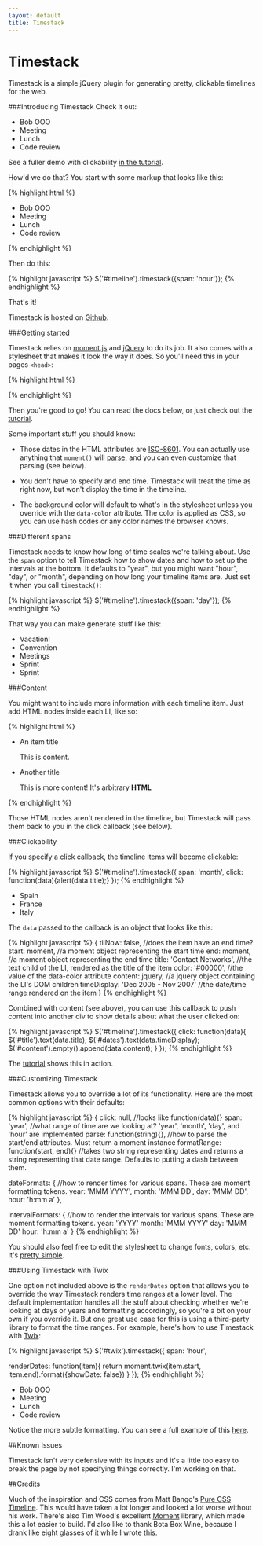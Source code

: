 ```yaml
---
layout: default
title: Timestack
---
```


Timestack
=========

Timestack is a simple jQuery plugin for generating pretty, clickable timelines for the web.

###Introducing Timestack
Check it out:

<div id='hourly'>
  <ul>
    <li data-start='2012-08-26T09:00' data-end='2012-08-26T17:00' data-color='#ADC3DC'>Bob OOO</li>
    <li data-start='2012-08-26T09:00' data-end='2012-08-26T10:30' data-color='#F2C1D3'>Meeting</li>
    <li data-start='2012-08-26T12:00' data-end='2012-08-26T13:00' data-color='#99FF66'>Lunch</li>
    <li data-start='2012-08-26T13:00' data-end='2012-08-26T14:30' data-color='#F2C1D3'>Code review</li>
  </ul>
</div>

See a fuller demo with clickability <a href='tutorial.html'>in the tutorial</a>.

How'd we do that? You start with some markup that looks like this:

{% highlight html %}
<div id='timeline'>
  <ul>
    <li data-start='2012-08-26T09:00' data-end='2012-08-26T17:00' data-color='#ADC3DC'>Bob OOO</li>
    <li data-start='2012-08-26T09:00' data-end='2012-08-26T10:30' data-color='#F2C1D3'>Meeting</li>
    <li data-start='2012-08-26T12:00' data-end='2012-08-26T13:00' data-color='#99FF66'>Lunch</li>
    <li data-start='2012-08-26T13:00' data-end='2012-08-26T14:30' data-color='#F2C1D3'>Code review</li>
  </ul>
</div>
 {% endhighlight %}

Then do this:

{% highlight javascript %}
$('#timeline').timestack({span: 'hour'});
{% endhighlight %}

That's it!

Timestack is hosted on [Github](https://github.com/icambron/timestack).

###Getting started 

Timestack relies on [moment.js](http://momentjs.com/) and [jQuery](http://jquery.com) to do its job. It also comes with a stylesheet that makes it look the way it does. So you'll need this in your pages `<head>`:

{% highlight html %}
<script src='http://code.jquery.com/jquery-1.8.0.min.js'></script>
<script src='https://raw.github.com/timrwood/moment/1.7.0/min/moment.min.js'></script>
<script src='https://raw.github.com/icambron/timestack/master/files/timestack.min.js'></script>
<link rel='stylesheet' type='text/css' href='https://raw.github.com/icambron/timestack/master/files/timestack.css'/>
{% endhighlight %}

Then you're good to go! You can read the docs below, or just check out the <a href='tutorial.html'>tutorial</a>.

Some important stuff you should know:

 * Those dates in the HTML attributes are [ISO-8601](http://en.wikipedia.org/wiki/ISO_8601). You can actually use anything that `moment()` will [parse](http://momentjs.com/docs/#/parsing/javascript-date-object/), and you can even customize that parsing (see below).

 * You don't have to specify and end time. Timestack will treat the time as right now, but won't display the time in the timeline.

 * The background color will default to what's in the stylesheet unless you override with the `data-color` attribute. The color is applied as CSS, so you can use hash codes or any color names the browser knows.

###Different spans

Timestack needs to know how long of time scales we're talking about. Use the `span` option to tell Timestack how to show dates and how to set up the intervals at the bottom. It defaults to "year", but you might want "hour", "day", or "month", depending on how long your timeline items are. Just set it when you call `timestack()`:

{% highlight javascript %}
$('#timeline').timestack({span: 'day'});
{% endhighlight %}

That way you can make generate stuff like this:

<div id='daily'>
  <ul>
    <li data-start='2012-08-26' data-end='2012-08-28' data-color='#99FF66'>Vacation!</li>
    <li data-start='2012-08-15' data-end='2012-08-20' data-color='#F2C1D3'>Convention</li>
    <li data-start='2012-08-21' data-end='2012-08-25' data-color='#ADC3DC'>Meetings</li>
    <li data-start='2012-08-07' data-end='2012-08-16' data-color='#F1C27B'>Sprint</li>
    <li data-start='2012-08-19' data-end='2012-08-26' data-color='#F1C27B'>Sprint</li>
  </ul>
</div>

###Content

You might want to include more information with each timeline item. Just add HTML nodes inside each LI, like so:

{% highlight html %}
<div id='#timestack'>
  <ul>
    <li data-start='8/15/1996' data-end='6/01/1998'>
     An item title
     <p>This is content.</p>
    </li>
    <li data-start='9/1/2000' data-end='6/15/2004'>
      Another title
      <div>
        <p>This is more content! It's arbitrary <strong>HTML</strong></p>
      <div>
    </li>
  </ul>
</div>
{% endhighlight %}

Those HTML nodes  aren't rendered in the timeline, but Timestack will pass them back to you in the click callback (see below).

###Clickability

If you specify a click callback, the timeline items will become clickable:

{% highlight javascript %}
$('#timeline').timestack({
  span: 'month',
  click: function(data){alert(data.title);}
});
{% endhighlight %}

<div id='clicky'>
  <ul>
    <li data-start='2012-08-15' data-end='2012-10-28' data-color='#ADC3DC'>Spain</li>
    <li data-start='2012-11-01' data-end='2013-02-28' data-color='#F2C1D3'>France</li>
    <li data-start='2013-03-01' data-end='2013-04-30' data-color='#99FF66'>Italy</li>
  </ul>
</div>

The `data` passed to the callback is an object that looks like this:

{% highlight javascript %}
{
  tilNow: false,                       //does the item have an end time?
  start: moment,                       //a moment object representing the start time
  end: moment,                         //a moment object representing the end time
  title: 'Contact Networks',           //the text child of the LI, rendered as the title of the item
  color: '#00000',                     //the value of the data-color attribute
  content: jquery,                     //a jquery object containing the LI's DOM children
  timeDisplay: 'Dec 2005 - Nov 2007'   //the date/time range rendered on the item
}
{% endhighlight %}


Combined with content (see above), you can use this callback to push content into another div to show details about what the user clicked on:

{% highlight javascript %}
$('#timeline').timestack({
  click: function(data){
    $('#title').text(data.title);
    $('#dates').text(data.timeDisplay);
    $('#content').empty().append(data.content);
  }
});
{% endhighlight %}

The <a href='tutorial.html'>tutorial</a> shows this in action.

###Customizing Timestack

Timestack allows you to override a lot of its functionality. Here are the most common options with their defaults:

{% highlight javascript %}
{
  click: null,                         //looks like function(data){}
  span: 'year',                        //what range of time are we looking at? 'year', 'month', 'day', and 'hour' are implemented
  parse: function(string){},           //how to parse the start/end attributes. Must return a moment instance
  formatRange: function(start, end){}  //takes two string representing dates and returns a string representing that date range. Defaults to putting a dash between them.

  dateFormats: {                       //how to render times for various spans. These are moment formatting tokens.
    year: 'MMM YYYY',
    month: 'MMM DD',
    day: 'MMM DD',
    hour: 'h:mm a'
  },

  intervalFormats: {                   //how to render the intervals for various spans. These are moment formatting tokens.
    year: 'YYYY'
    month: 'MMM YYYY'
    day: 'MMM DD'
    hour: 'h:mm a'
  }
{% endhighlight %}

You should also feel free to edit the stylesheet to change fonts, colors, etc. It's [pretty simple](https://github.com/icambron/timestack/blob/master/files/timestack.css).

###Using Timestack with Twix

One option not included above is the `renderDates` option that allows
you to override the way Timestack renders time ranges at a lower level.
The default implementation handles all the stuff about checking whether
we're looking at days or years and formatting accordingly, so you're a
bit on your own if you override it. But one great use case for this is using a third-party library to format
the time ranges. For example, here's how to use Timestack with [Twix](https://github.com/icambron/twix.js):

{% highlight javascript %}
$('#twix').timestack({
  span: 'hour',

  renderDates: function(item){
    return moment.twix(item.start, item.end).format({showDate: false})
  }
});
{% endhighlight %}

<script>
$(function(){
  $('#twix').timestack({
    span: 'hour',
  
    renderDates: function(item){
      return moment.twix(item.start, item.end).format({showDate: false})
    }
  });
});
</script>

<div id='twix'> 
  <ul>
    <li data-start='2012-08-26T09:00' data-end='2012-08-26T17:00' data-color='#ADC3DC'>Bob OOO</li>
    <li data-start='2012-08-26T09:00' data-end='2012-08-26T10:30' data-color='#F2C1D3'>Meeting</li>
    <li data-start='2012-08-26T12:00' data-end='2012-08-26T13:00' data-color='#99FF66'>Lunch</li>
    <li data-start='2012-08-26T13:00' data-end='2012-08-26T14:30' data-color='#F2C1D3'>Code review</li>
  </ul>
</div>

Notice the more subtle formatting. You can see a full example of this [here](https://github.com/icambron/timestack/blob/master/examples/twix.html).

##Known Issues

Timestack isn't very defensive with its inputs and it's a little too
easy to break the page by not specifying things correctly. I'm working
on that.

##Credits

Much of the inspiration and CSS comes from Matt Bango's [Pure CSS
Timeline](http://mattbango.com/notebook/web-development/pure-css-timeline/). This would have taken a lot longer and looked a lot worse without his work. There's also Tim Wood's excellent [Moment](http://momentjs.com/) library, which made this a lot easier to build. I'd also like to thank Bota Box Wine, because I drank like eight glasses of it while I wrote this.
